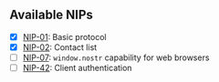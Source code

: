 ## Available NIPs

- [x] [NIP-01](https://github.com/nostr-protocol/nips/blob/master/01.md): Basic
      protocol
- [x] [NIP-02](https://github.com/nostr-protocol/nips/blob/master/02.md):
      Contact list
- [ ] [NIP-07](https://github.com/nostr-protocol/nips/blob/master/07.md):
      `window.nostr` capability for web browsers
- [ ] [NIP-42](https://github.com/nostr-protocol/nips/blob/master/42.md): Client
      authentication
